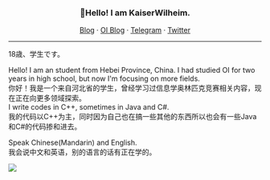 <h3 align="center">👋Hello! I am KaiserWilheim.</h3>

<p align="center">
  <a href="https://blog.kayoko.moe">Blog</a>
·
<a href="https://kaiserwilheim.github.io">OI Blog</a>
·
<a href="https://t.me/KaiserWilheim">Telegram</a>
·
<a href="https://x.com/kaiser_wilheim">Twitter</a>
</p>

---

18歳、学生です。

Hello! I am an student from Hebei Province, China. I had studied OI for two years in high school, but now I'm focusing on more fields.<br>
你好！我是一个来自河北省的学生，曾经学习过信息学奥林匹克竞赛相关内容，现在正在向更多领域探索。<br>
I write codes in C++, sometimes in Java and C#.<br>
我的代码以C++为主，同时因为自己也在搞一些其他的东西所以也会有一些Java和C#的代码掺和进去。

Speak Chinese(Mandarin) and English.<br>
我会说中文和英语，别的语言的话有正在学的。

![](https://github-readme-stats.vercel.app/api/top-langs?username=KaiserWilheim&hide_border=true&theme=default&exclude_repo=kaiserwilheim.github.io,blog&card_width=800)

<!--
**KaiserWilheim/KaiserWilheim** is a ✨ _special_ ✨ repository because its `README.md` (this file) appears on your GitHub profile.

Here are some ideas to get you started:

- 🔭 I’m currently working on ...
- 🌱 I’m currently learning ...
- 👯 I’m looking to collaborate on ...
- 🤔 I’m looking for help with ...
- 💬 Ask me about ...
- 📫 How to reach me: ...
- 😄 Pronouns: ...
- ⚡ Fun fact: ...
-->

